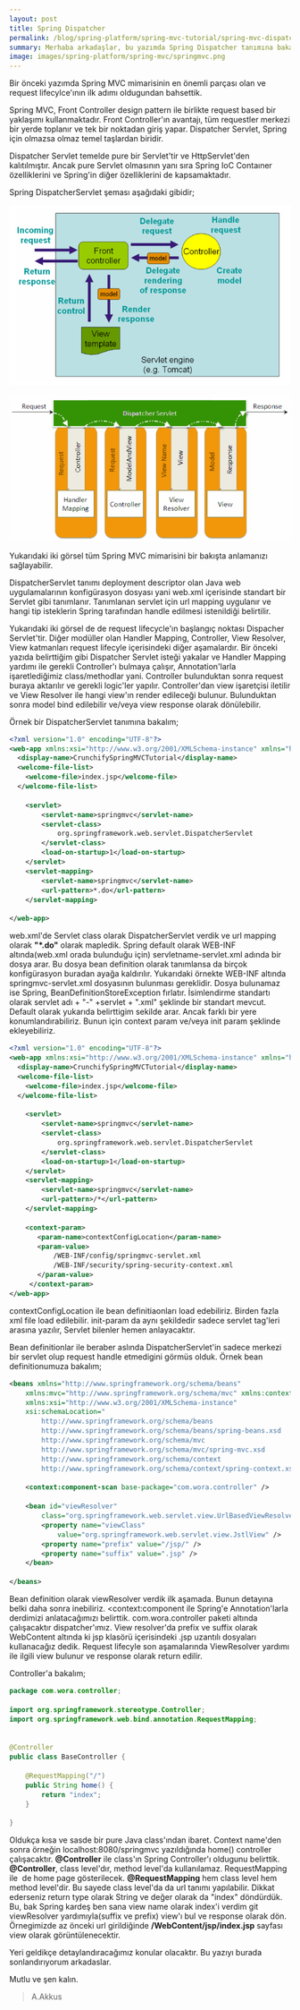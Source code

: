 ```yaml
---
layout: post
title: Spring Dispatcher
permalink: /blog/spring-platform/spring-mvc-tutorial/spring-mvc-dispatcher
summary: Merhaba arkadaşlar, bu yazımda Spring Dispatcher tanımına bakacağız.
image: images/spring-platform/spring-mvc/springmvc.png
---
```


Bir önceki yazımda Spring MVC mimarisinin en önemli parçası olan ve request lifecylce'ının ilk adımı oldugundan bahsettik.

Spring MVC, Front Controller design pattern ile birlikte request based bir yaklaşımı kullanmaktadır. Front Controller'ın avantajı, tüm requestler merkezi bir yerde toplanır ve tek bir noktadan giriş yapar. Dispatcher Servlet, Spring için olmazsa olmaz temel taşlardan biridir.

Dispatcher Servlet temelde pure bir Servlet'tir ve HttpServlet'den kalıtılmıştır. Ancak pure Servlet olmasının yanı sıra Spring IoC Contaıner özelliklerini ve Spring'in diğer özelliklerini de kapsamaktadır.

Spring DispatcherServlet şeması aşağıdaki gibidir;

![spring dispatcher](/images/spring-platform/spring-mvc/spring-mvc-dispatcher1.png)

![spring dispatcher](/images/spring-platform/spring-mvc/spring-mvc-dispatcher2.png)

Yukarıdaki iki görsel tüm Spring MVC mimarisini bir bakışta anlamanızı sağlayabilir.

DispatcherServlet tanımı deployment descriptor olan Java web uygulamalarının konfigürasyon dosyası yani web.xml içerisinde standart bir Servlet gibi tanımlanır. Tanımlanan servlet için url mapping uygulanır ve hangi tip isteklerin Spring tarafından handle edilmesi istenildiği belirtilir.

Yukarıdaki iki görsel de de request lifecycle'ın başlangıç noktası Dispacher Servlet'tir. Diğer modüller olan Handler Mapping, Controller, View Resolver, View katmanları request lifecyle içerisindeki diğer aşamalardır. Bir önceki yazıda belirttiğim gibi Dispatcher Servlet isteği yakalar ve Handler Mapping yardımı ile gerekli Controller'ı bulmaya çalışır, Annotation'larla işaretlediğimiz class/methodlar yani. Controller bulunduktan sonra request buraya aktarılır ve gerekli logic'ler yapılır. Controller'dan view işaretçisi iletilir ve View Resolver ile hangi view'ın render edileceği bulunur. Bulunduktan sonra model bind edilebilir ve/veya view response olarak dönülebilir.

Örnek bir DispatcherServlet tanımına bakalım;

``` xml
<?xml version="1.0" encoding="UTF-8"?>
<web-app xmlns:xsi="http://www.w3.org/2001/XMLSchema-instance" xmlns="http://java.sun.com/xml/ns/javaee" xsi:schemaLocation="http://java.sun.com/xml/ns/javaee http://java.sun.com/xml/ns/javaee/web-app_3_0.xsd" version="3.0">
  <display-name>CrunchifySpringMVCTutorial</display-name>
  <welcome-file-list>
    <welcome-file>index.jsp</welcome-file>
  </welcome-file-list>

    <servlet>
        <servlet-name>springmvc</servlet-name>
        <servlet-class>
            org.springframework.web.servlet.DispatcherServlet
        </servlet-class>
        <load-on-startup>1</load-on-startup>
    </servlet>
    <servlet-mapping>
        <servlet-name>springmvc</servlet-name>
        <url-pattern>*.do</url-pattern>
    </servlet-mapping>

</web-app>
```

web.xml'de Servlet class olarak DispatcherServlet verdik ve url mapping olarak **"*.do"** olarak mapledik. Spring default olarak WEB-INF altında(web.xml orada bulunduğu için) servletname-servlet.xml adında bir dosya arar. Bu dosya bean definition olarak tanımlansa da birçok konfigürasyon buradan ayağa kaldırılır. Yukarıdaki örnekte WEB-INF altında springmvc-servlet.xml dosyasının bulunması gereklidir. Dosya bulunamaz ise Spring, BeanDefinitionStoreException fırlatır. İsimlendirme standartı olarak servlet adı + "-" +servlet + ".xml" şeklinde bir standart mevcut. Default olarak yukarıda belirttigim sekilde arar. Ancak farklı bir yere konumlandırabiliriz. Bunun için context param ve/veya init param şeklinde ekleyebiliriz.

``` xml
<?xml version="1.0" encoding="UTF-8"?>
<web-app xmlns:xsi="http://www.w3.org/2001/XMLSchema-instance" xmlns="http://java.sun.com/xml/ns/javaee" xsi:schemaLocation="http://java.sun.com/xml/ns/javaee http://java.sun.com/xml/ns/javaee/web-app_3_0.xsd" version="3.0">
  <display-name>CrunchifySpringMVCTutorial</display-name>
  <welcome-file-list>
    <welcome-file>index.jsp</welcome-file>
  </welcome-file-list>

    <servlet>
        <servlet-name>springmvc</servlet-name>
        <servlet-class>
            org.springframework.web.servlet.DispatcherServlet
        </servlet-class>
        <load-on-startup>1</load-on-startup>
    </servlet>
    <servlet-mapping>
        <servlet-name>springmvc</servlet-name>
        <url-pattern>/*</url-pattern>
    </servlet-mapping>

    <context-param>
       <param-name>contextConfigLocation</param-name>
       <param-value>
           /WEB-INF/config/springmvc-servlet.xml
           /WEB-INF/security/spring-security-context.xml
       </param-value>
     </context-param>
</web-app>
```

contextConfigLocation ile bean definitiaonları load edebiliriz. Birden fazla xml file load edilebilir. init-param da aynı şekildedir sadece servlet tag'leri arasına yazılır, Servlet bilenler hemen anlayacaktır.

Bean definitionlar ile beraber aslında DispatcherServlet'in sadece merkezi bir servlet olup request handle etmedigini görmüs olduk. Örnek bean definitionumuza bakalım;
``` xml
<beans xmlns="http://www.springframework.org/schema/beans"
	xmlns:mvc="http://www.springframework.org/schema/mvc" xmlns:context="http://www.springframework.org/schema/context"
	xmlns:xsi="http://www.w3.org/2001/XMLSchema-instance"
	xsi:schemaLocation="
        http://www.springframework.org/schema/beans
        http://www.springframework.org/schema/beans/spring-beans.xsd
        http://www.springframework.org/schema/mvc
        http://www.springframework.org/schema/mvc/spring-mvc.xsd
        http://www.springframework.org/schema/context
        http://www.springframework.org/schema/context/spring-context.xsd">

	<context:component-scan base-package="com.wora.controller" />

	<bean id="viewResolver"
		class="org.springframework.web.servlet.view.UrlBasedViewResolver">
		<property name="viewClass"
			value="org.springframework.web.servlet.view.JstlView" />
		<property name="prefix" value="/jsp/" />
		<property name="suffix" value=".jsp" />
	</bean>

</beans>
```

Bean definition olarak viewResolver verdik ilk aşamada. Bunun detayına belki daha sonra inebiliriz. <context:component ile Spring'e Annotation'larla derdimizi anlatacağımızı belirttik. com.wora.controller paketi altında çalışacaktır dispatcher'ımız. View resolver'da prefix ve suffix olarak WebContent altında ki jsp klasörü içerisindeki .jsp uzantılı dosyaları kullanacağız dedik. Request lifecyle son aşamalarında ViewResolver yardımı ile ilgili view bulunur ve response olarak return edilir.

Controller'a bakalım;
``` java
package com.wora.controller;

import org.springframework.stereotype.Controller;
import org.springframework.web.bind.annotation.RequestMapping;


@Controller
public class BaseController {

	@RequestMapping("/")
	public String home() {
		return "index";
	}

}
```

Oldukça kısa ve sasde bir pure Java class'ından ibaret. Context name'den sonra örneğin localhost:8080/springmvc yazıldığında home() controller çalışacaktır. **@Controller** ile class'ın Spring Controller'ı oldugunu belirttik. **@Controller**, class level'dır, method level'da kullanılamaz. RequestMapping ile  de home page gösterilecek. **@RequestMapping** hem class level hem method level'dir. Bu sayede class level'da da url tanımı yapılabilir. Dikkat ederseniz return type olarak String ve değer olarak da "index" döndürdük. Bu, bak Spring kardeş ben sana view name olarak index'i verdim git viewResolver yardımıyla(suffix ve prefix) view'ı bul ve response olarak dön. Örnegimizde az önceki url girildiğinde **/WebContent/jsp/index.jsp** sayfası view olarak görüntülenecektir.

Yeri geldikçe detaylandıracağımız konular olacaktır. Bu yazıyı burada sonlandırıyorum arkadaslar.

Mutlu ve şen kalın.

> A.Akkus
